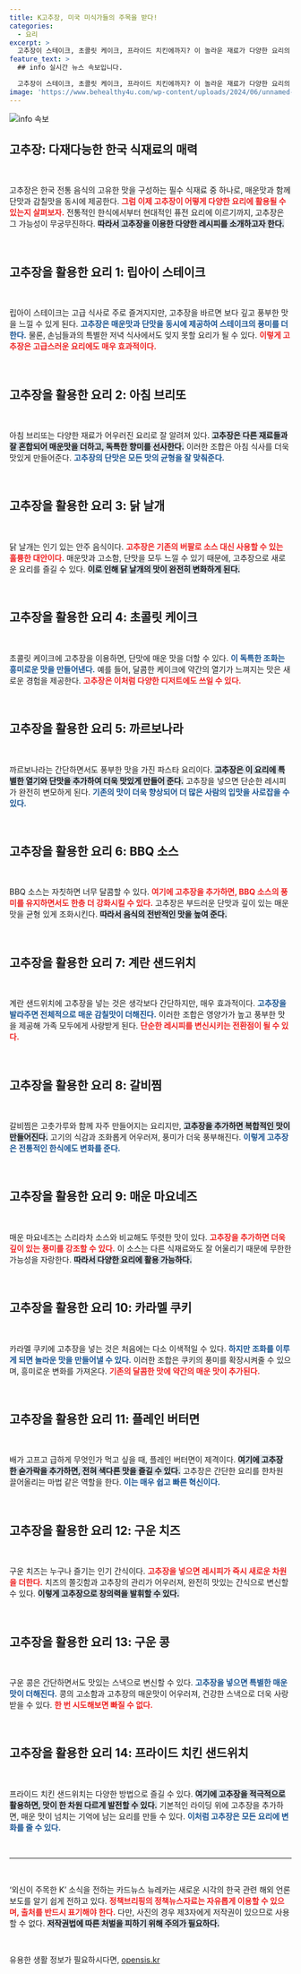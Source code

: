 ```yaml
---
title: K고추장, 미국 미식가들의 주목을 받다!
categories:
  - 요리
excerpt: >
  고추장이 스테이크, 초콜릿 케이크, 프라이드 치킨에까지? 이 놀라운 재료가 다양한 요리의 맛을 어떻게 대변혁시키는지 알아보세요. 고추장으로 평범한 식사를 특별하게 만들어보세요!
feature_text: >
  ## info 실시간 뉴스 속보입니다.

  고추장이 스테이크, 초콜릿 케이크, 프라이드 치킨에까지? 이 놀라운 재료가 다양한 요리의 맛을 어떻게 대변혁시키는지 알아보세요. 고추장으로 평범한 식사를 특별하게 만들어보세요!
image: 'https://www.behealthy4u.com/wp-content/uploads/2024/06/unnamed-file.png'
---
```


<p><img src="https://www.behealthy4u.com/wp-content/uploads/2024/06/unnamed-file.png" alt="info 속보" /></p>

<h2 data-ke-size="size26">고추장: 다재다능한 한국 식재료의 매력</h2>

<p data-ke-size="size16">&nbsp;</p>

<p>고추장은 한국 전통 음식의 고유한 맛을 구성하는 필수 식재료 중 하나로, 매운맛과 함께 단맛과 감칠맛을 동시에 제공한다. <b><span style="color: #ee2323;">그럼 이제 고추장이 어떻게 다양한 요리에 활용될 수 있는지 살펴보자.</span></b> 전통적인 한식에서부터 현대적인 퓨전 요리에 이르기까지, 고추장은 그 가능성이 무궁무진하다. <b><span style="background-color: #21538527;">따라서 고추장을 이용한 다양한 레시피를 소개하고자 한다.</span></b> </p>

<p data-ke-size="size16">&nbsp;</p>

<h2 data-ke-size="size26">고추장을 활용한 요리 1: 립아이 스테이크</h2>

<p data-ke-size="size16">&nbsp;</p>

<p>립아이 스테이크는 고급 식사로 주로 즐겨지지만, 고추장을 바르면 보다 깊고 풍부한 맛을 느낄 수 있게 된다. <b><span style="color: #1a5490;">고추장은 매운맛과 단맛을 동시에 제공하여 스테이크의 풍미를 더한다.</span></b> 물론, 손님들과의 특별한 저녁 식사에서도 잊지 못할 요리가 될 수 있다. <b><span style="color: #ee2323;">이렇게 고추장은 고급스러운 요리에도 매우 효과적이다.</span></b></p>

<p data-ke-size="size16">&nbsp;</p>

<h2 data-ke-size="size26">고추장을 활용한 요리 2: 아침 브리또</h2>

<p data-ke-size="size16">&nbsp;</p>

<p>아침 브리또는 다양한 재료가 어우러진 요리로 잘 알려져 있다. <b><span style="background-color: #21538527;">고추장은 다른 재료들과 잘 혼합되어 매운맛을 더하고, 독특한 향미를 선사한다.</span></b> 이러한 조합은 아침 식사를 더욱 맛있게 만들어준다. <b><span style="color: #1a5490;">고추장의 단맛은 모든 맛의 균형을 잘 맞춰준다.</span></b> </p>

<p data-ke-size="size16">&nbsp;</p>

<h2 data-ke-size="size26">고추장을 활용한 요리 3: 닭 날개</h2>

<p data-ke-size="size16">&nbsp;</p>

<p>닭 날개는 인기 있는 안주 음식이다. <b><span style="color: #ee2323;">고추장은 기존의 버팔로 소스 대신 사용할 수 있는 훌륭한 대안이다.</span></b> 매운맛과 고소함, 단맛을 모두 느낄 수 있기 때문에, 고추장으로 새로운 요리를 즐길 수 있다. <b><span style="background-color: #21538527;">이로 인해 닭 날개의 맛이 완전히 변화하게 된다.</span></b></p>

<p data-ke-size="size16">&nbsp;</p>

<h2 data-ke-size="size26">고추장을 활용한 요리 4: 초콜릿 케이크</h2>

<p data-ke-size="size16">&nbsp;</p>

<p>초콜릿 케이크에 고추장을 이용하면, 단맛에 매운 맛을 더할 수 있다. <b><span style="color: #1a5490;">이 독특한 조화는 흥미로운 맛을 만들어낸다.</span></b> 예를 들어, 달콤한 케이크에 약간의 열기가 느껴지는 맛은 새로운 경험을 제공한다. <b><span style="color: #ee2323;">고추장은 이처럼 다양한 디저트에도 쓰일 수 있다.</span></b></p>

<p data-ke-size="size16">&nbsp;</p>

<h2 data-ke-size="size26">고추장을 활용한 요리 5: 까르보나라</h2>

<p data-ke-size="size16">&nbsp;</p>

<p>까르보나라는 간단하면서도 풍부한 맛을 가진 파스타 요리이다. <b><span style="background-color: #21538527;">고추장은 이 요리에 특별한 열기와 단맛을 추가하여 더욱 맛있게 만들어 준다.</span></b> 고추장을 넣으면 단순한 레시피가 완전히 변모하게 된다. <b><span style="color: #1a5490;">기존의 맛이 더욱 향상되어 더 많은 사람의 입맛을 사로잡을 수 있다.</span></b></p>

<p data-ke-size="size16">&nbsp;</p>

<h2 data-ke-size="size26">고추장을 활용한 요리 6: BBQ 소스</h2>

<p data-ke-size="size16">&nbsp;</p>

<p>BBQ 소스는 자칫하면 너무 달콤할 수 있다. <b><span style="color: #ee2323;">여기에 고추장을 추가하면, BBQ 소스의 풍미를 유지하면서도 한층 더 강화시킬 수 있다.</span></b> 고추장은 부드러운 단맛과 깊이 있는 매운맛을 균형 있게 조화시킨다. <b><span style="background-color: #21538527;">따라서 음식의 전반적인 맛을 높여 준다.</span></b></p>

<p data-ke-size="size16">&nbsp;</p>

<h2 data-ke-size="size26">고추장을 활용한 요리 7: 계란 샌드위치</h2>

<p data-ke-size="size16">&nbsp;</p>

<p>계란 샌드위치에 고추장을 넣는 것은 생각보다 간단하지만, 매우 효과적이다. <b><span style="color: #1a5490;">고추장을 발라주면 전체적으로 매운 감칠맛이 더해진다.</span></b> 이러한 조합은 영양가가 높고 풍부한 맛을 제공해 가족 모두에게 사랑받게 된다. <b><span style="color: #ee2323;">단순한 레시피를 변신시키는 전환점이 될 수 있다.</span></b></p>

<p data-ke-size="size16">&nbsp;</p>

<h2 data-ke-size="size26">고추장을 활용한 요리 8: 갈비찜</h2>

<p data-ke-size="size16">&nbsp;</p>

<p>갈비찜은 고춧가루와 함께 자주 만들어지는 요리지만, <b><span style="background-color: #21538527;">고추장을 추가하면 복합적인 맛이 만들어진다.</span></b> 고기의 식감과 조화롭게 어우러져, 풍미가 더욱 풍부해진다. <b><span style="color: #1a5490;">이렇게 고추장은 전통적인 한식에도 변화를 준다.</span></b></p>

<p data-ke-size="size16">&nbsp;</p>

<h2 data-ke-size="size26">고추장을 활용한 요리 9: 매운 마요네즈</h2>

<p data-ke-size="size16">&nbsp;</p>

<p>매운 마요네즈는 스리라차 소스와 비교해도 뚜렷한 맛이 있다. <b><span style="color: #ee2323;">고추장을 추가하면 더욱 깊이 있는 풍미를 강조할 수 있다.</span></b> 이 소스는 다른 식재료와도 잘 어울리기 때문에 무한한 가능성을 자랑한다. <b><span style="background-color: #21538527;">따라서 다양한 요리에 활용 가능하다.</span></b></p>

<p data-ke-size="size16">&nbsp;</p>

<h2 data-ke-size="size26">고추장을 활용한 요리 10: 카라멜 쿠키</h2>

<p data-ke-size="size16">&nbsp;</p>

<p>카라멜 쿠키에 고추장을 넣는 것은 처음에는 다소 이색적일 수 있다. <b><span style="color: #1a5490;">하지만 조화를 이루게 되면 놀라운 맛을 만들어낼 수 있다.</span></b> 이러한 조합은 쿠키의 풍미를 확장시켜줄 수 있으며, 흥미로운 변화를 가져온다. <b><span style="color: #ee2323;">기존의 달콤한 맛에 약간의 매운 맛이 추가된다.</span></b></p>

<p data-ke-size="size16">&nbsp;</p>

<h2 data-ke-size="size26">고추장을 활용한 요리 11: 플레인 버터면</h2>

<p data-ke-size="size16">&nbsp;</p>

<p>배가 고프고 급하게 무엇인가 먹고 싶을 때, 플레인 버터면이 제격이다. <b><span style="background-color: #21538527;">여기에 고추장 한 숟가락을 추가하면, 전혀 색다른 맛을 즐길 수 있다.</span></b> 고추장은 간단한 요리를 한차원 끌어올리는 마법 같은 역할을 한다. <b><span style="color: #1a5490;">이는 매우 쉽고 빠른 혁신이다.</span></b></p>

<p data-ke-size="size16">&nbsp;</p>

<h2 data-ke-size="size26">고추장을 활용한 요리 12: 구운 치즈</h2>

<p data-ke-size="size16">&nbsp;</p>

<p>구운 치즈는 누구나 즐기는 인기 간식이다. <b><span style="color: #ee2323;">고추장을 넣으면 레시피가 즉시 새로운 차원을 더한다.</span></b> 치즈의 쫄깃함과 고추장의 관리가 어우러져, 완전히 맛있는 간식으로 변신할 수 있다. <b><span style="background-color: #21538527;">이렇게 고추장으로 창의력을 발휘할 수 있다.</span></b></p>

<p data-ke-size="size16">&nbsp;</p>

<h2 data-ke-size="size26">고추장을 활용한 요리 13: 구운 콩</h2>

<p data-ke-size="size16">&nbsp;</p>

<p>구운 콩은 간단하면서도 맛있는 스낵으로 변신할 수 있다. <b><span style="color: #1a5490;">고추장을 넣으면 특별한 매운 맛이 더해진다.</span></b> 콩의 고소함과 고추장의 매운맛이 어우러져, 건강한 스낵으로 더욱 사랑받을 수 있다. <b><span style="color: #ee2323;">한 번 시도해보면 빠질 수 없다.</span></b> </p>

<p data-ke-size="size16">&nbsp;</p>

<h2 data-ke-size="size26">고추장을 활용한 요리 14: 프라이드 치킨 샌드위치</h2>

<p data-ke-size="size16">&nbsp;</p>

<p>프라이드 치킨 샌드위치는 다양한 방법으로 즐길 수 있다. <b><span style="background-color: #21538527;">여기에 고추장을 적극적으로 활용하면, 맛이 한 차원 다르게 발전할 수 있다.</span></b> 기본적인 라이딩 위에 고추장을 추가하면, 매운 맛이 넘치는 기억에 남는 요리를 만들 수 있다. <b><span style="color: #1a5490;">이처럼 고추장은 모든 요리에 변화를 줄 수 있다.</span></b></p>

<p data-ke-size="size16">&nbsp;</p>

<hr>

<p data-ke-size="size16">&nbsp;</p>

<p>‘외신이 주목한 K’ 소식을 전하는 카드뉴스 뉴레카는 새로운 시각의 한국 관련 해외 언론 보도를 알기 쉽게 전하고 있다. <b><span style="color: #ee2323;">정책브리핑의 정책뉴스자료는 자유롭게 이용할 수 있으며, 출처를 반드시 표기해야 한다.</span></b> 다만, 사진의 경우 제3자에게 저작권이 있으므로 사용할 수 없다. <b><span style="background-color: #21538527;">저작권법에 따른 처벌을 피하기 위해 주의가 필요하다.</span></b> </p>

<p data-ke-size="size16">&nbsp;</p>
유용한 생활 정보가 필요하시다면, <a href="https://opensis.kr" rel="dofollow">opensis.kr</a>


